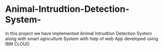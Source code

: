 # Animal-Intrudtion-Detection-System-
In this project we have implemented Animal Intrudtion Detection System along with smart agriculture System with help of web App developed using IBM CLOUD 
